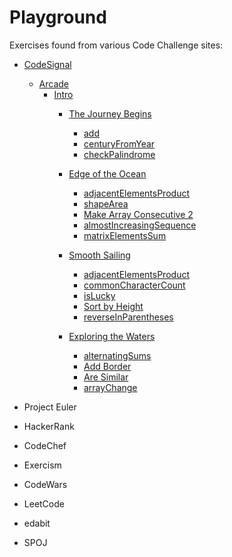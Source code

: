 # Playground
Exercises found from various Code Challenge sites:

* [CodeSignal](https://github.com/dacodekid/playground/tree/main/python/codesignal)
  * [Arcade](https://github.com/dacodekid/playground/tree/main/python/codesignal/arcade)
    * [Intro](https://github.com/dacodekid/playground/tree/main/python/codesignal/arcade/intro)
      * [The Journey Begins](https://github.com/dacodekid/playground/tree/main/python/codesignal/arcade/intro/the_journey_begins)
        * [add](https://github.com/dacodekid/playground/tree/main/python/codesignal/arcade/intro/the_journey_begins/add)
        * [centuryFromYear](https://github.com/dacodekid/playground/tree/main/python/codesignal/arcade/intro/the_journey_begins/century_from_year)
        * [checkPalindrome](https://github.com/dacodekid/playground/tree/main/python/codesignal/arcade/intro/the_journey_begins/check_palindrome)

      * [Edge of the Ocean](https://github.com/dacodekid/playground/tree/main/python/codesignal/arcade/intro/edge_of_the_ocean)
        * [adjacentElementsProduct](https://github.com/dacodekid/playground/tree/main/python/codesignal/arcade/intro/edge_of_the_ocean/adjacent_elements_product)
        * [shapeArea](https://github.com/dacodekid/playground/tree/main/python/codesignal/arcade/intro/edge_of_the_ocean/python/shape_area)
        * [Make Array Consecutive 2](https://github.com/dacodekid/playground/tree/main/python/codesignal/arcade/intro/edge_of_the_ocean/python/make_array_consecutive)
        * [almostIncreasingSequence](https://github.com/dacodekid/playground/tree/main/python/codesignal/arcade/intro/edge_of_the_ocean/python/almost_increasing_sequence)
        * [matrixElementsSum](https://github.com/dacodekid/playground/tree/main/python/codesignal/arcade/intro/edge_of_the_ocean/python/matrix_elements_sum)

      * [Smooth Sailing](https://github.com/dacodekid/playground/tree/main/python/codesignal/arcade/intro/smooth_sailing)
        * [adjacentElementsProduct](https://github.com/dacodekid/playground/tree/main/python/codesignal/arcade/intro/smooth_sailing/all_longest_strings)
        * [commonCharacterCount](https://github.com/dacodekid/playground/tree/main/python/codesignal/arcade/intro/smooth_sailing/common_character_count)
        * [isLucky](https://github.com/dacodekid/playground/tree/main/python/codesignal/arcade/intro/smooth_sailing/is_lucky)
        * [Sort by Height](https://github.com/dacodekid/playground/tree/main/python/codesignal/arcade/intro/smooth_sailing/sort_by_height)
        * [reverseInParentheses](https://github.com/dacodekid/playground/tree/main/python/codesignal/arcade/intro/smooth_sailing/reverse_in_parentheses)

      * [Exploring the Waters](https://github.com/dacodekid/playground/tree/main/python/codesignal/arcade/intro/exploring_the_waters)
        * [alternatingSums](https://github.com/dacodekid/playground/tree/main/python/codesignal/arcade/intro/smooth_sailing/alternating_sums)
        * [Add Border](https://github.com/dacodekid/playground/tree/main/python/codesignal/arcade/intro/smooth_sailing/add_border)
        * [Are Similar](https://github.com/dacodekid/playground/tree/main/python/codesignal/arcade/intro/smooth_sailing/are_similar)
        * [arrayChange](https://github.com/dacodekid/playground/tree/main/python/codesignal/arcade/intro/smooth_sailing/array_change)

* Project Euler
* HackerRank
* CodeChef
* Exercism
* CodeWars
* LeetCode
* edabit
* SPOJ
